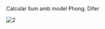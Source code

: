Calcular llum amb model Phong. Difer

![2](https://github.com/ArnauCS03/IDI-FIB/assets/95536223/a0e53f75-7e59-4183-8b10-2e5d6cdc5154)
